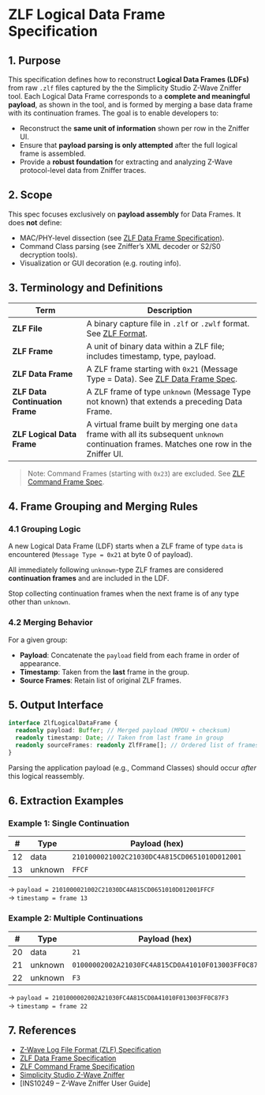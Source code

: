 # ZLF Logical Data Frame Specification

## 1. Purpose

This specification defines how to reconstruct **Logical Data Frames (LDFs)**
from raw `.zlf` files captured by the the Simplicity Studio Z-Wave Zniffer tool.
Each Logical Data Frame corresponds to a **complete and meaningful payload**, as
shown in the tool, and is formed by merging a base data frame with its
continuation frames. The goal is to enable developers to:

- Reconstruct the **same unit of information** shown per row in the Zniffer UI.
- Ensure that **payload parsing is only attempted** after the full logical frame
  is assembled.
- Provide a **robust foundation** for extracting and analyzing Z-Wave
  protocol-level data from Zniffer traces.

## 2. Scope

This spec focuses exclusively on **payload assembly** for Data Frames. It does
**not** define:

- MAC/PHY-level dissection (see
  [ZLF Data Frame Specification](zlf-data-frame.md)).
- Command Class parsing (see Zniffer’s XML decoder or S2/S0 decryption tools).
- Visualization or GUI decoration (e.g. routing info).

## 3. Terminology and Definitions

| Term                            | Description                                                                                                                                 |
| ------------------------------- | ------------------------------------------------------------------------------------------------------------------------------------------- |
| **ZLF File**                    | A binary capture file in `.zlf` or `.zwlf` format. See [ZLF Format](zlf.md).                                                                |
| **ZLF Frame**                   | A unit of binary data within a ZLF file; includes timestamp, type, payload.                                                                 |
| **ZLF Data Frame**              | A ZLF frame starting with `0x21` (Message Type = Data). See [ZLF Data Frame Spec](zlf-data-frame.md).                                       |
| **ZLF Data Continuation Frame** | A ZLF frame of type `unknown` (Message Type not known) that extends a preceding Data Frame.                                                 |
| **ZLF Logical Data Frame**      | A virtual frame built by merging one `data` frame with all its subsequent `unknown` continuation frames. Matches one row in the Zniffer UI. |

> Note: Command Frames (starting with `0x23`) are excluded. See
> [ZLF Command Frame Spec](zlf-command-frame.md).

## 4. Frame Grouping and Merging Rules

### 4.1 Grouping Logic

A new Logical Data Frame (LDF) starts when a ZLF frame of type `data` is
encountered (`Message Type = 0x21` at byte 0 of payload).

All immediately following `unknown`-type ZLF frames are considered
**continuation frames** and are included in the LDF.

Stop collecting continuation frames when the next frame is of any type other
than `unknown`.

### 4.2 Merging Behavior

For a given group:

- **Payload**: Concatenate the `payload` field from each frame in order of
  appearance.
- **Timestamp**: Taken from the **last** frame in the group.
- **Source Frames**: Retain list of original ZLF frames.

## 5. Output Interface

```ts
interface ZlfLogicalDataFrame {
  readonly payload: Buffer; // Merged payload (MPDU + checksum)
  readonly timestamp: Date; // Taken from last frame in group
  readonly sourceFrames: readonly ZlfFrame[]; // Ordered list of frames merged
}
```

Parsing the application payload (e.g., Command Classes) should occur _after_
this logical reassembly.

## 6. Extraction Examples

### Example 1: Single Continuation

| #   | Type    | Payload (hex)                                |
| --- | ------- | -------------------------------------------- |
| 12  | data    | `2101000021002C21030DC4A815CD0651010D012001` |
| 13  | unknown | `FFCF`                                       |

→ `payload = 2101000021002C21030DC4A815CD0651010D012001FFCF`  
→ `timestamp = frame 13`

### Example 2: Multiple Continuations

| #   | Type    | Payload (hex)                                    |
| --- | ------- | ------------------------------------------------ |
| 20  | data    | `21`                                             |
| 21  | unknown | `01000002002A21030FC4A815CD0A41010F013003FF0C87` |
| 22  | unknown | `F3`                                             |

→ `payload = 2101000002002A21030FC4A815CD0A41010F013003FF0C87F3`  
→ `timestamp = frame 22`

## 7. References

- [Z-Wave Log File Format (ZLF) Specification](zlf.md)
- [ZLF Data Frame Specification](zlf-data-frame.md)
- [ZLF Command Frame Specification](zlf-command-frame.md)
- [Simplicity Studio Z-Wave Zniffer](../tools/zniffer.md)
- [INS10249 – Z-Wave Zniffer User Guide]
